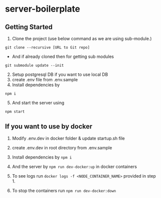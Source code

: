 # server-boilerplate

## Getting Started

1. Clone the project (use below command as we are using sub-module.)

```
git clone --recursive [URL to Git repo]
```

- And if already cloned then for getting sub modules

```
git submodule update --init
```

2. Setup postgresql DB if you want to use local DB
3. create .env file from .env.sample
4. Install dependencies by

```
npm i
```

5. And start the server using

```
npm start
```

## If you want to use by docker

1. Modify .env.dev in docker folder & update startup.sh file

2. create .env.dev in root directory from .env.sample

3. Install dependencies by `npm i`

4. And the server by `npm run dev-docker:up` in docker containers

5. To see logs run `docker logs -f <NODE_CONTAINER_NAME>` provided in step 1.

6. To stop the containers run `npm run dev-docker:down`
